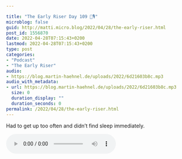 ```yaml
---

title: "The Early Riser Day 109 🌅🎙"
microblog: false
guid: http://matti.micro.blog/2022/04/28/the-early-riser.html
post_id: 1556870
date: 2022-04-28T07:15:43+0200
lastmod: 2022-04-28T07:15:43+0200
type: post
categories:
- "Podcast"
- "The Early Riser"
audio:
- https://blog.martin-haehnel.de/uploads/2022/6d21603b8c.mp3
audio_with_metadata:
- url: https://blog.martin-haehnel.de/uploads/2022/6d21603b8c.mp3
  size: 0
  duration_display: ""
  duration_seconds: 0
permalink: /2022/04/28/the-early-riser.html
---
```

Had to get up too often and didn’t find sleep immediately.

<audio controls="controls" src="https://blog.martin-haehnel.de/uploads/2022/6d21603b8c.mp3" preload="metadata" />
